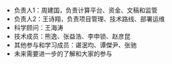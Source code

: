 - 负责人1：周建国，负责计算平台、资金、文稿和监管
- 负责人2：王诗翔，负责项目管理、技术路线、部署运维
- 科学顾问：王海涛
- 技术成员：熊逸、张益浩、李申锁、赵彦昆
- 其他参与和学习成员：谌泯均、谭傑尹、张驰
- 未来需要进一步的了解和大家的参与
